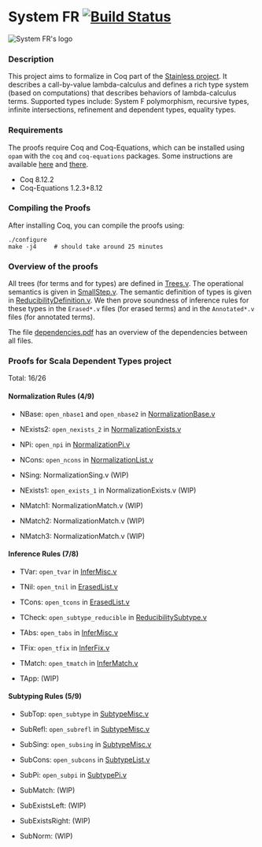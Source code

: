 # System FR [![Build Status][larabot-img]][larabot-ref]

![System FR's logo](logo/small.png?raw=true)

### Description

This project aims to formalize in Coq part of the [Stainless project](https://github.com/epfl-lara/stainless). It describes a call-by-value lambda-calculus and defines a rich type system (based on computations) that describes behaviors of lambda-calculus terms. Supported types include: System F polymorphism, recursive types, infinite intersections, refinement and dependent types, equality types.

### Requirements

The proofs require Coq and Coq-Equations, which can be installed using `opam` with the `coq` and `coq-equations` packages. Some instructions are available [here](https://github.com/coq/coq/wiki/Installation-of-Coq-on-Linux) and [there](https://github.com/mattam82/Coq-Equations).

* Coq 8.12.2
* Coq-Equations 1.2.3+8.12

### Compiling the Proofs

After installing Coq, you can compile the proofs using:

```
./configure
make -j4     # should take around 25 minutes
```

### Overview of the proofs

All trees (for terms and for types) are defined in [Trees.v](https://github.com/epfl-lara/SystemFR/blob/master/Trees.v). The operational semantics is given in [SmallStep.v](https://github.com/epfl-lara/SystemFR/blob/master/SmallStep.v). The semantic definition of types is given in [ReducibilityDefinition.v](https://github.com/epfl-lara/SystemFR/blob/master/ReducibilityDefinition.v). We then prove soundness of inference rules for these types in the `Erased*.v` files (for erased terms) and in the `Annotated*.v` files (for annotated terms).

The file [dependencies.pdf](https://github.com/epfl-lara/SystemFR/blob/master/dependencies.pdf) has an overview of the dependencies between all files.


### Proofs for Scala Dependent Types project


Total: 16/26

#### Normalization Rules (4/9)

* NBase: `open_nbase1` and `open_nbase2` in [NormalizationBase.v](NormalizationBase.v)
* NExists2: `open_nexists_2` in [NormalizationExists.v](NormalizationExists.v)
* NPi: `open_npi` in [NormalizationPi.v](NormalizationPi.v)
* NCons: `open_ncons` in [NormalizationList.v](NormalizationList.v)

* NSing: NormalizationSing.v (WIP)
* NExists1: `open_exists_1` in NormalizationExists.v (WIP)
* NMatch1: NormalizationMatch.v (WIP)
* NMatch2: NormalizationMatch.v (WIP)
* NMatch3: NormalizationMatch.v (WIP)


#### Inference Rules (7/8)

* TVar: `open_tvar` in [InferMisc.v](InferMisc.v)
* TNil: `open_tnil` in [ErasedList.v](ErasedList.v)
* TCons: `open_tcons` in [ErasedList.v](ErasedList.v)
* TCheck: `open_subtype_reducible` in [ReducibilitySubtype.v](ReducibilitySubtype.v)
* TAbs: `open_tabs` in [InferMisc.v](InferMisc.v)
* TFix: `open_tfix` in [InferFix.v](InferFix.v)
* TMatch: `open_tmatch` in [InferMatch.v](InferMatch.v)

* TApp: (WIP)


#### Subtyping Rules (5/9)

* SubTop: `open_subtype` in [SubtypeMisc.v](SubtypeMisc.v)
* SubRefl: `open_subrefl` in [SubtypeMisc.v](SubtypeMisc.v)
* SubSing: `open_subsing` in [SubtypeMisc.v](SubtypeMisc.v)
* SubCons: `open_subcons` in [SubtypeList.v](SubtypeList.v)
* SubPi: `open_subpi` in [SubtypePi.v](SubtypePi.v)

* SubMatch: (WIP)
* SubExistsLeft: (WIP)
* SubExistsRight: (WIP)
* SubNorm: (WIP)


[larabot-img]: http://laraquad4.epfl.ch:9000/epfl-lara/SystemFR/status/master
[larabot-ref]: http://laraquad4.epfl.ch:9000/epfl-lara/SystemFR/builds
